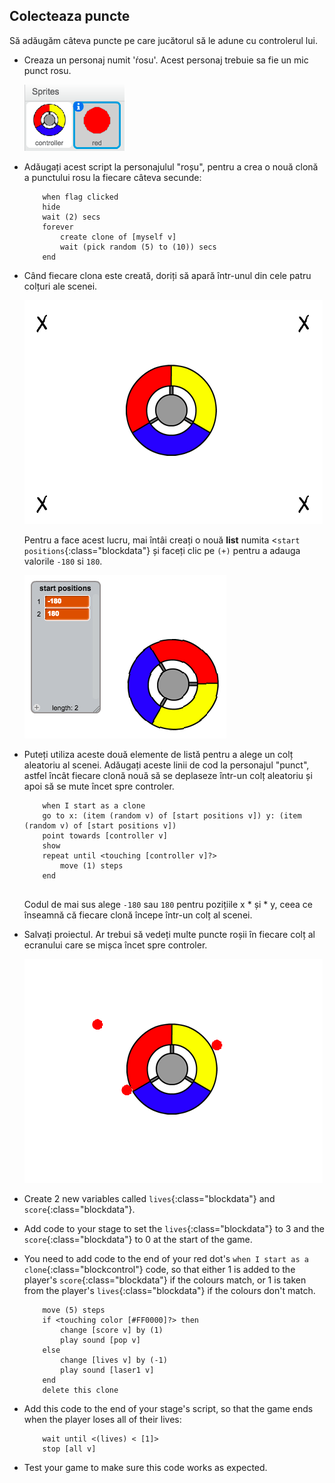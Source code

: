 ## Colecteaza puncte

Să adăugăm câteva puncte pe care jucătorul să le adune cu controlerul lui.

+ Creaza un personaj numit 'ŕosu'. Acest personaj trebuie sa fie un mic punct rosu.
    
    ![screenshot](images/dots-red.png)

+ Adăugați acest script la personajulul "roșu", pentru a crea o nouă clonă a punctului rosu la fiecare câteva secunde:
    
    ```blocks
        when flag clicked
        hide
        wait (2) secs
        forever
            create clone of [myself v]
            wait (pick random (5) to (10)) secs
        end
    ```

+ Când fiecare clona este creată, doriți să apară într-unul din cele patru colțuri ale scenei.
    
    ![screenshot](images/dots-start.png)
    
    Pentru a face acest lucru, mai întâi creați o nouă **list** numita <`start positions`{:class="blockdata"} și faceți clic pe `(+)` pentru a adauga valorile `-180` si `180`.
    
    ![screenshot](images/dots-list.png)

+ Puteți utiliza aceste două elemente de listă pentru a alege un colț aleatoriu al scenei. Adăugați aceste linii de cod la personajul "punct", astfel încât fiecare clonă nouă să se deplaseze într-un colț aleatoriu și apoi să se mute încet spre controler.
    
    ```blocks
        when I start as a clone
        go to x: (item (random v) of [start positions v]) y: (item (random v) of [start positions v])
        point towards [controller v]
        show
        repeat until <touching [controller v]?>
            move (1) steps
        end
     
    
    ```
    
    Codul de mai sus alege `-180` sau `180` pentru pozițiile x * și * y, ceea ce înseamnă că fiecare clonă începe într-un colț al scenei.

+ Salvați proiectul. Ar trebui să vedeți multe puncte roșii în fiecare colț al ecranului care se mișca încet spre controler.
    
    ![screenshot](images/dots-red-test.png)

+ Create 2 new variables called `lives`{:class="blockdata"} and `score`{:class="blockdata"}.

+ Add code to your stage to set the `lives`{:class="blockdata"} to 3 and the `score`{:class="blockdata"} to 0 at the start of the game.

+ You need to add code to the end of your red dot's `when I start as a clone`{:class="blockcontrol"} code, so that either 1 is added to the player's `score`{:class="blockdata"} if the colours match, or 1 is taken from the player's `lives`{:class="blockdata"} if the colours don't match.
    
    ```blocks
        move (5) steps
        if <touching color [#FF0000]?> then
            change [score v] by (1)
            play sound [pop v]
        else
            change [lives v] by (-1)
            play sound [laser1 v]
        end
        delete this clone
    ```

+ Add this code to the end of your stage's script, so that the game ends when the player loses all of their lives:
    
    ```blocks
        wait until <(lives) < [1]>
        stop [all v]
    ```

+ Test your game to make sure this code works as expected.